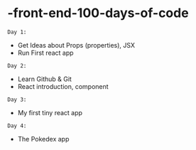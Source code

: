 # -front-end-100-days-of-code
`Day 1:`
- Get Ideas about Props (properties), JSX
- Run First react app

`Day 2:`
- Learn Github & Git
- React introduction, component

`Day 3:`
- My first tiny react app 

`Day 4:`
- The Pokedex app 
